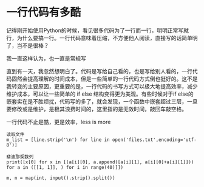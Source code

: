 # 一行代码有多酷
记得刚开始使用Python的时候，看见很多代码为了一行而一行，明明正常写就行，为什么要搞一行。一行代码意味着压缩，不方便他人阅读，直接写的话简单明了，岂不是很棒？

我一直这样认为，也一直是常规写

直到有一天，我忽然想明白了。代码是写给自己看的，也是写给别人看的，一行代码固然会提高理解的时间成本，但是一些简单的一行代码方式倒也挺好的。这不是我转变的主要原因，更重要的是，一行代码的书写方式可以极大地提高效率，减少维护成本，可以让一些简单的 if else 结构变得更为美观。有些时候对于if else的嵌套实在是不胜烦扰，代码写的多了，就会发现，一个函数中嵌套超过三层，一旦要修改或是维护，是极其浪费时间的，这里指的是无效时间，敲回车敲空格。

一行代码不止是酷，更是效率，less is more

```python3
读取文件
m_list = [line.strip('\n') for line in open('files.txt',encoding='utf-8')]

斐波那契数列
print([x[0] for x in [(a[i][0], a.append([a[i][1], a[i][0]+a[i][1]])) for a in ([[1, 1]], ) for i in range(40)]])

m, n = map(int, input().strip().split())
```
